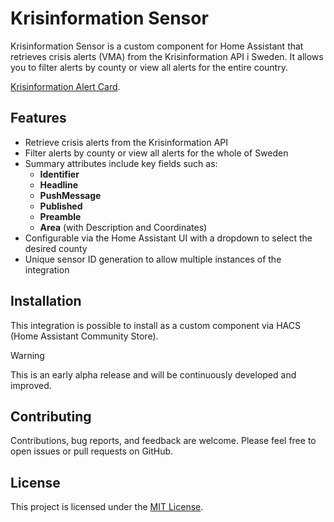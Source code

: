# Krisinformation Sensor

Krisinformation Sensor is a custom component for Home Assistant that retrieves crisis alerts (VMA) from the Krisinformation API i Sweden. It allows you to filter alerts by county or view all alerts for the entire country. 

[Krisinformation Alert Card](https://github.com/Nicxe/krisinformation-alert-card).

## Features

- Retrieve crisis alerts from the Krisinformation API
- Filter alerts by county or view all alerts for the whole of Sweden
- Summary attributes include key fields such as:
  - **Identifier**
  - **Headline**
  - **PushMessage**
  - **Published**
  - **Preamble**
  - **Area** (with Description and Coordinates)
- Configurable via the Home Assistant UI with a dropdown to select the desired county
- Unique sensor ID generation to allow multiple instances of the integration

## Installation

This integration is possible to install as a custom component via HACS (Home Assistant Community Store).


> [!WARNING]
> This is an early alpha release and will be continuously developed and improved.


## Contributing

Contributions, bug reports, and feedback are welcome. Please feel free to open issues or pull requests on GitHub.

## License

This project is licensed under the [MIT License](LICENSE).